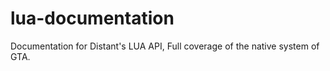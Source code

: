 # lua-documentation
Documentation for Distant's LUA API, Full coverage of the native system of GTA.
